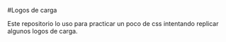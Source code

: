 #Logos de carga

Este repositorio lo uso para practicar un poco de css intentando replicar algunos logos de carga.